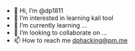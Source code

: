 - 👋 Hi, I’m @dp1811
- 👀 I’m interested in learning kali tool
- 🌱 I’m currently learning ...
- 💞️ I’m looking to collaborate on ...
- 📫 How to reach me dphacking@pm.me

<!---
dp1811/dp1811 is a ✨ special ✨ repository because its `README.md` (this file) appears on your GitHub profile.
You can click the Preview link to take a look at your changes.
--->
